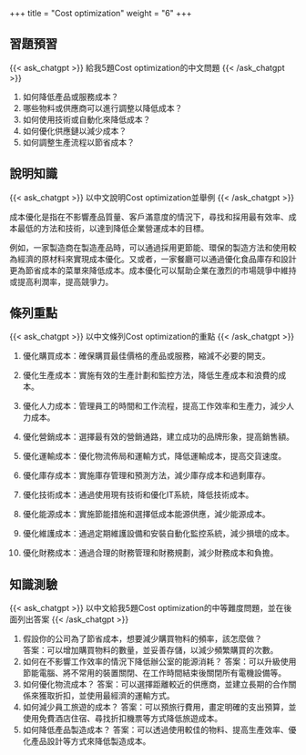 +++
title = "Cost optimization"
weight = "6"
+++
## 習題預習
{{< ask_chatgpt >}}
給我5題Cost optimization的中文問題
{{< /ask_chatgpt >}}

1. 如何降低產品或服務成本？
2. 哪些物料或供應商可以進行調整以降低成本？
3. 如何使用技術或自動化來降低成本？
4. 如何優化供應鏈以減少成本？
5. 如何調整生產流程以節省成本？   

## 說明知識
{{< ask_chatgpt >}}
以中文說明Cost optimization並舉例
{{< /ask_chatgpt >}}

成本優化是指在不影響產品質量、客戶滿意度的情況下，尋找和採用最有效率、成本最低的方法和技術，以達到降低企業營運成本的目標。

例如，一家製造商在製造產品時，可以通過採用更節能、環保的製造方法和使用較為經濟的原材料來實現成本優化。又或者，一家餐廳可以通過優化食品庫存和設計更為節省成本的菜單來降低成本。成本優化可以幫助企業在激烈的市場競爭中維持或提高利潤率，提高競爭力。   

## 條列重點
{{< ask_chatgpt >}}
以中文條列Cost optimization的重點
{{< /ask_chatgpt >}}

1. 優化購買成本：確保購買最佳價格的產品或服務，縮減不必要的開支。

2. 優化生產成本：實施有效的生產計劃和監控方法，降低生產成本和浪費的成本。

3. 優化人力成本：管理員工的時間和工作流程，提高工作效率和生產力，減少人力成本。

4. 優化營銷成本：選擇最有效的營銷通路，建立成功的品牌形象，提高銷售額。

5. 優化運輸成本：優化物流佈局和運輸方式，降低運輸成本，提高交貨速度。

6. 優化庫存成本：實施庫存管理和預測方法，減少庫存成本和過剩庫存。

7. 優化技術成本：通過使用現有技術和優化IT系統，降低技術成本。

8. 優化能源成本：實施節能措施和選擇低成本能源供應，減少能源成本。

9. 優化維護成本：通過定期維護設備和安裝自動化監控系統，減少損壞的成本。

10. 優化財務成本：通過合理的財務管理和財務規劃，減少財務成本和負擔。   

## 知識測驗
{{< ask_chatgpt >}}
以中文給我5題Cost optimization的中等難度問題，並在後面列出答案
{{< /ask_chatgpt >}}

1. 假設你的公司為了節省成本，想要減少購買物料的頻率，該怎麼做？  
答案：可以增加購買物料的數量，並妥善存儲，以減少頻繁購買的次數。
2. 如何在不影響工作效率的情況下降低辦公室的能源消耗？
答案：可以升級使用節能電腦、將不常用的裝置關閉、在工作時間結束後關閉所有電機設備等。
3. 如何優化物流成本？
答案：可以選擇距離較近的供應商，並建立長期的合作關係來獲取折扣，並使用最經濟的運輸方式。
4. 如何減少員工旅遊的成本？
答案：可以預旅行費用，畫定明確的支出預算，並使用免費酒店住宿、尋找折扣機票等方式降低旅遊成本。
5. 如何降低產品製造成本？
答案：可以透過使用較佳的物料、提高生產效率、優化產品設計等方式來降低製造成本。   

